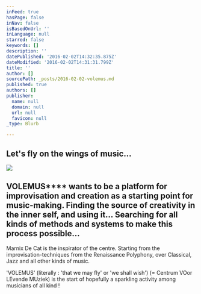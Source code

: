 ```yaml
---
inFeed: true
hasPage: false
inNav: false
isBasedOnUrl: ''
inLanguage: null
starred: false
keywords: []
description: ''
datePublished: '2016-02-02T14:32:35.875Z'
dateModified: '2016-02-02T14:31:31.799Z'
title: ''
author: []
sourcePath: _posts/2016-02-02-volemus.md
published: true
authors: []
publisher:
  name: null
  domain: null
  url: null
  favicon: null
_type: Blurb

---
```

## Let's fly on the wings of music...
![](https://s3-us-west-2.amazonaws.com/the-grid-img/p/68162057eab7764503892d43d4d5ddc00e0f59a2.jpg)

## VOLEMUS**** wants to be a platform for improvisation and creation as a starting point for music-making. Finding the source of creativity in the inner self, and using it... Searching for all kinds of methods and systems to make this process possible...

Marnix De Cat is the inspirator of the centre. Starting from the improvisation-techniques from the Renaissance Polyphony, over Classical, Jazz and all other kinds of music.

'VOLEMUS'    (literally : 'that we may fly' or 'we shall wish') (= Centrum VOor LEvende MUziek)  is the start of hopefully a sparkling activity among musicians of all kind !